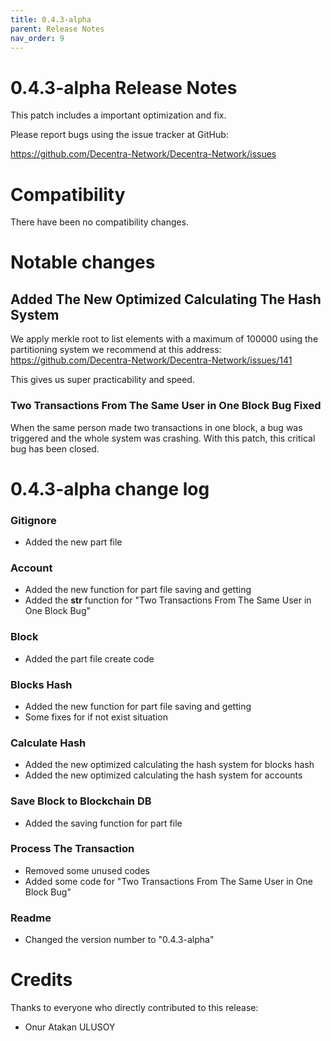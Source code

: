 ```yaml
---
title: 0.4.3-alpha
parent: Release Notes
nav_order: 9
---
```


0.4.3-alpha Release Notes
====================

This patch includes a important optimization and fix.

Please report bugs using the issue tracker at GitHub:

  <https://github.com/Decentra-Network/Decentra-Network/issues>

Compatibility
==============

There have been no compatibility changes.

Notable changes
===============

## Added The New Optimized Calculating The Hash System

We apply merkle root to list elements with a maximum 
of 100000 using the partitioning system we recommend 
at this address: 
https://github.com/Decentra-Network/Decentra-Network/issues/141 

This gives us super practicability and speed.

### Two Transactions From The Same User in One Block Bug Fixed

When the same person made two transactions in one block, 
a bug was triggered and the whole system was crashing. 
With this patch, this critical bug has been closed.

0.4.3-alpha change log
=================

### Gitignore
- Added the new part file

### Account
- Added the new function for part file saving and getting
- Added the __str__ function for "Two Transactions From The Same User in One Block Bug"

### Block
- Added the part file create code

### Blocks Hash
- Added the new function for part file saving and getting
- Some fixes for if not exist situation

### Calculate Hash
- Added the new optimized calculating the hash system for blocks hash 
- Added the new optimized calculating the hash system for accounts

### Save Block to Blockchain DB
- Added the saving function for part file

### Process The Transaction
- Removed some unused codes
- Added some code for "Two Transactions From The Same User in One Block Bug"

### Readme
- Changed the version number to "0.4.3-alpha"

Credits
=======

Thanks to everyone who directly contributed to this release:

- Onur Atakan ULUSOY
